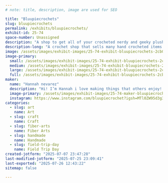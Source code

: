 ```yaml
---
# note: title, description, image are used for SEO

title: "Bluupiecrochets"
slug: bluupiecrochets
permalink: /exhibits/bluupiecrochets/
exhibit-id: 25-74
space-number: Unassigned
description: "A shop to get all of your crocheted nerdy and geeky plushies!"
description-long: "A crochet shop that sells many hand crocheted items that range from pokemon to Mario to stardew valley"
image: /assets/images/exhibit-images/25-74-exhibit-bluupiecrochets-2cb08507-5215-45f2-862e-5cd4d7196c4e-2118-large.jpeg
image-primary: 
  small: /assets/images/exhibit-images/25-74-exhibit-bluupiecrochets-2cb08507-5215-45f2-862e-5cd4d7196c4e-2118-small.jpeg
  medium: /assets/images/exhibit-images/25-74-exhibit-bluupiecrochets-2cb08507-5215-45f2-862e-5cd4d7196c4e-2118-medium.jpeg
  large: /assets/images/exhibit-images/25-74-exhibit-bluupiecrochets-2cb08507-5215-45f2-862e-5cd4d7196c4e-2118-large.jpeg
  full: /assets/images/exhibit-images/25-74-exhibit-bluupiecrochets-2cb08507-5215-45f2-862e-5cd4d7196c4e-2118-full.jpeg
maker: 
  name: "Hannah nevarez"
  description: "Hi! I’m Hannah i love making things that others enjoy! I like seeing how seeing their favorite character made plush makes them light up! I love expressing myself through yarn and spreading joy through this art medium!"
  image-primary: /assets/images/exhibit-images/25-74-maker-bluupiecrochets-img-7056-medium.jpeg
  instagram: https://www.instagram.com/bluupiecrochet?igsh=MTl0ZW95d3g3dGttOQ%3D%3D&utm_source=qr
categories: 
  - slug: art
    name: Art
  - slug: craft
    name: Craft
  - slug: fiber-arts
    name: Fiber Arts
  - slug: handmade
    name: Handmade
  - slug: field-trip-day
    name: Field Trip Day
created-jotform: "2025-07-07 23:47:28"
last-modified-jotform: "2025-07-25 23:09:41"
last-exported: "2025-07-26 12:43:22"
sitemap: false

---
```

